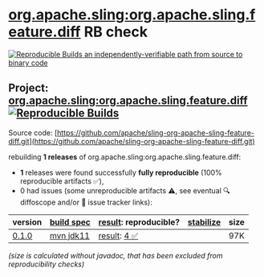 [org.apache.sling:org.apache.sling.feature.diff](https://central.sonatype.com/artifact/org.apache.sling/org.apache.sling.feature.diff/versions) RB check
=======

[![Reproducible Builds](https://reproducible-builds.org/images/logos/rb.svg) an independently-verifiable path from source to binary code](https://reproducible-builds.org/)

## Project: [org.apache.sling:org.apache.sling.feature.diff](https://central.sonatype.com/artifact/org.apache.sling/org.apache.sling.feature.diff/versions) [![Reproducible Builds](https://img.shields.io/endpoint?url=https://raw.githubusercontent.com/jvm-repo-rebuild/reproducible-central/master/content/org/apache/sling/org.apache.sling.feature.diff/badge.json)](https://github.com/jvm-repo-rebuild/reproducible-central/blob/master/content/org/apache/sling/org.apache.sling.feature.diff/README.md)

Source code: [https://github.com/apache/sling-org-apache-sling-feature-diff.git](https://github.com/apache/sling-org-apache-sling-feature-diff.git)

rebuilding **1 releases** of org.apache.sling:org.apache.sling.feature.diff:
- **1** releases were found successfully **fully reproducible** (100% reproducible artifacts :white_check_mark:),
- 0 had issues (some unreproducible artifacts :warning:, see eventual :mag: diffoscope and/or :memo: issue tracker links):

| version | [build spec](/BUILDSPEC.md) | [result](https://reproducible-builds.org/docs/jvm/): reproducible? | [stabilize](https://github.com/google/oss-rebuild/blob/main/cmd/stabilize/README.md) | size |
| -- | --------- | ------ | ------ | -- |
| [0.1.0](https://central.sonatype.com/artifact/org.apache.sling/org.apache.sling.feature.diff/0.1.0/pom) | [mvn jdk11](org.apache.sling.feature.diff-0.1.0.buildspec) | [result](org.apache.sling.feature.diff-0.1.0.buildinfo): [4 :white_check_mark: ](org.apache.sling.feature.diff-0.1.0.buildcompare) | | 97K |

<i>(size is calculated without javadoc, that has been excluded from reproducibility checks)</i>
